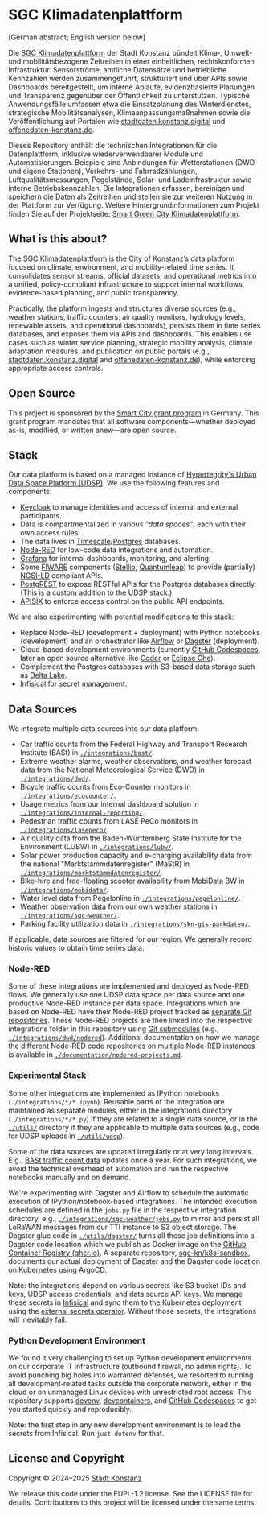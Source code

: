 # SGC Klimadatenplattform

[German abstract; English version below]

Die [SGC Klimadatenplattform](https://smart-green-city-konstanz.de/klimadatenplattform) der Stadt Konstanz bündelt Klima‑, Umwelt‑ und mobilitätsbezogene Zeitreihen in einer einheitlichen, rechtskonformen Infrastruktur. Sensorströme, amtliche Datensätze und betriebliche Kennzahlen werden zusammengeführt, strukturiert und über APIs sowie Dashboards bereitgestellt, um interne Abläufe, evidenzbasierte Planungen und Transparenz gegenüber der Öffentlichkeit zu unterstützen. Typische Anwendungsfälle umfassen etwa die Einsatzplanung des Winterdienstes, strategische Mobilitätsanalysen, Klimaanpassungsmaßnahmen sowie die Veröffentlichung auf Portalen wie [stadtdaten.konstanz.digital](https://stadtdaten.konstanz.digital/) und [offenedaten-konstanz.de](https://offenedaten-konstanz.de/).

Dieses Repository enthält die technischen Integrationen für die Datenplattform, inklusive wiederverwendbarer Module und Automatisierungen. Beispiele sind Anbindungen für Wetterstationen (DWD und eigene Stationen), Verkehrs- und Fahrradzählungen, Luftqualitätsmessungen, Pegelstände, Solar‑ und Ladeinfrastruktur sowie interne Betriebskennzahlen. Die Integrationen erfassen, bereinigen und speichern die Daten als Zeitreihen und stellen sie zur weiteren Nutzung in der Plattform zur Verfügung. Weitere Hintergrundinformationen zum Projekt finden Sie auf der Projektseite: [Smart Green City Klimadatenplattform](https://smart-green-city-konstanz.de/klimadatenplattform).

## What is this about?

The [SGC Klimadatenplattform](https://smart-green-city-konstanz.de/klimadatenplattform) is the City of Konstanz’s data platform focused on climate, environment, and mobility-related time series. It consolidates sensor streams, official datasets, and operational metrics into a unified, policy-compliant infrastructure to support internal workflows, evidence-based planning, and public transparency.

Practically, the platform ingests and structures diverse sources (e.g., weather stations, traffic counters, air quality monitors, hydrology levels, renewable assets, and operational dashboards), persists them in time series databases, and exposes them via APIs and dashboards. This enables use cases such as winter service planning, strategic mobility analysis, climate adaptation measures, and publication on public portals (e.g., [stadtdaten.konstanz.digital](https://stadtdaten.konstanz.digital/) and [offenedaten-konstanz.de](https://offenedaten-konstanz.de/)), while enforcing appropriate access controls.

## Open Source

This project is sponsored by the [Smart City grant program](https://www.smart-city-dialog.de/ueber-uns/modellprojekte-smart-cities) in Germany.
This grant program mandates that all software components—whether deployed as-is, modified, or written anew—are open source.

## Stack

Our data platform is based on a managed instance of [Hypertegrity's Urban Data Space Platform (UDSP)](https://www.hypertegrity.de/urban-data-space-platform/).
We use the following features and components:
- [Keycloak](https://www.keycloak.org/) to manage identities and access of internal and external participants. 
- Data is compartmentalized in various *"data spaces"*, each with their own access rules.
- The data lives in [Timescale](https://github.com/timescale/timescaledb)/[Postgres](https://www.postgresql.org/) databases.
- [Node-RED](https://nodered.org/) for low-code data integrations and automation.
- [Grafana](https://grafana.com/) for internal dashboards, monitoring, and alerting.
- Some [FIWARE](https://www.fiware.org/) components ([Stellio](https://stellio.readthedocs.io), [Quantumleap](https://quantumleap.readthedocs.io)) to provide (partially) [NGSI-LD](https://ngsild.org/) compliant APIs.
- [PostgREST](https://docs.postgrest.org/) to expose RESTful APIs for the Postgres databases directly. (This is a custom addition to the UDSP stack.)
- [APISIX](https://apisix.apache.org/) to enforce access control on the public API endpoints.

We are also experimenting with potential modifications to this stack:
- Replace Node-RED (development + deployment) with Python notebooks (development) and an orchestrator like [Airflow](https://airflow.apache.org/) or [Dagster](https://dagster.io/) (deployment).
- Cloud-based development environments (currently [GitHub Codespaces](https://github.com/features/codespaces), later an open source alternative like [Coder](https://coder.com/) or [Eclipse Che](https://eclipse.dev/che/)).
- Complement the Postgres databases with S3-based data storage such as [Delta Lake](https://delta.io/).
- [Infisical](https://infisical.com/) for secret management.

## Data Sources

We integrate multiple data sources into our data platform:

- Car traffic counts from the Federal Highway and Transport Research Institute (BASt) in [`./integrations/bast/`](./integrations/bast/).
- Extreme weather alarms, weather observations, and weather forecast data from the National Meteorological Service (DWD) in [`./integrations/dwd/`](./integrations/dwd/).
- Bicycle traffic counts from Eco-Counter monitors in [`./integrations/ecocounter/`](./integrations/ecocounter/).
- Usage metrics from our internal dashboard solution in [`./integrations/internal-reporting/`](./integrations/internal-reporting).
- Pedestrian traffic counts from LASE PeCo monitors in [`./integrations/lasepeco/`](./integrations/lasepeco/).
- Air quality data from the Baden-Württemberg State Institute for the Environment (LUBW) in [`./integrations/lubw/`](./integrations/lubw/).
- Solar power production capacity and e-charging availability data from the national "Marktstammdatenregister" (MaStR) in [`./integrations/marktstammdatenregister/`](./integrations/marktstammdatenregister/).
- Bike-hire and free-floating scooter availability from MobiData BW in [`./integrations/mobidata/`](./integrations/mobidata/).
- Water level data from Pegelonline in [`./integrations/pegelonline/`](./integrations/pegelonline/).
- Weather observation data from our own weather stations in [`./integrations/sgc-weather/`](./integrations/sgc-weather/).
- Parking facility utilization data in [`./integrations/skn-gis-parkdaten/`](./integrations/skn-gis-parkdaten/).

If applicable, data sources are filtered for our region. We generally record historic values to obtain time series data.

### Node-RED

Some of these integrations are implemented and deployed as Node-RED flows. We generally use one UDSP data space per data source and one productive Node-RED instance per data space. Integrations which are based on Node-RED have their Node-RED project tracked as [separate Git repositories](https://github.com/orgs/sgc-kn/repositories?q=node-red-project). These Node-RED projects are then linked into the respective integrations folder in this repository using [Git submodules](https://git-scm.com/book/en/v2/Git-Tools-Submodules) (e.g., [`./integrations/dwd/nodered`](./integrations/dwd/nodered)). Additional documentation on how we manage the different Node-RED code repositories on multiple Node-RED instances is available in [`./documentation/nodered-projects.md`](./documentation/nodered-projects.md).

### Experimental Stack

Some other integrations are implemented as IPython notebooks (`./integrations/*/*.ipynb`). Reusable parts of the integration are maintained as separate modules, either in the integrations directory (`./integrations/*/*.py`) if they are related to a single data source, or in the [`./utils/`](./utils/) directory if they are applicable to multiple data sources (e.g., code for UDSP uploads in [`./utils/udsp`](./utils/udsp/)).

Some of the data sources are updated irregularly or at very long intervals. E.g., [BASt traffic count data](./integrations/bast/) updates once a year. For such integrations, we avoid the technical overhead of automation and run the respective notebooks manually and on demand.

We're experimenting with Dagster and Airflow to schedule the automatic execution of IPython/notebook-based integrations. The intended execution schedules are defined in the `jobs.py` file in the respective integration directory, e.g., [`./integrations/sgc-weather/jobs.py`](./integrations/sgc-weather/jobs.py) to mirror and persist all LoRaWAN messages from our TTI instance to S3 object storage. The Dagster glue code in [`./utils/dagster/`](./utils/dagster/) turns all these job definitions into a Dagster code location which we publish as Docker image on the [GitHub Container Registry (ghcr.io)](https://github.com/sgc-kn/platform/pkgs/container/platform).
A separate repository, [sgc-kn/k8s-sandbox](https://github.com/sgc-kn/k8s-sandbox), documents our actual deployment of Dagster and the Dagster code location on Kubernetes using ArgoCD.

Note: the integrations depend on various secrets like S3 bucket IDs and keys, UDSP access credentials, and data source API keys. We manage these secrets in [Infisical](https://infisical.com/) and sync them to the Kubernetes deployment using the [external secrets operator](https://external-secrets.io). Without those secrets, the integrations will inevitably fail.

### Python Development Environment

We found it very challenging to set up Python development environments on our corporate IT infrastructure (outbound firewall, no admin rights).
To avoid punching big holes into warranted defenses, we resorted to running all development‑related tasks outside the corporate network, either in the cloud or on unmanaged Linux devices with unrestricted root access. This repository supports [devenv](https://devenv.sh/), [devcontainers](https://containers.dev/), and [GitHub Codespaces](https://github.com/features/codespaces) to get you started quickly and reproducibly.

Note: the first step in any new development environment is to load the secrets from Infisical. Run `just dotenv` for that.

## License and Copyright

Copyright © 2024–2025 [Stadt Konstanz](https://www.konstanz.de)

We release this code under the EUPL-1.2 license. See the LICENSE file
for details. Contributions to this project will be licensed under the same
terms.
